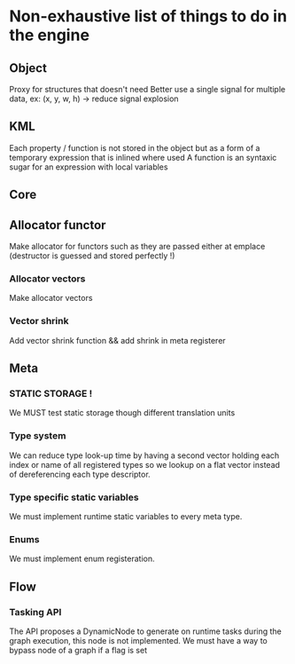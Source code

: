 # Non-exhaustive list of things to do in the engine

## Object
Proxy for structures that doesn't need
Better use a single signal for multiple data, ex: (x, y, w, h)
    -> reduce signal explosion

## KML
Each property / function is not stored in the object but as a form of a temporary expression that is inlined where used
A function is an syntaxic sugar for an expression with local variables

## Core

## Allocator functor
Make allocator for functors such as they are passed either at emplace (destructor is guessed and stored perfectly !)

### Allocator vectors
Make allocator vectors

### Vector shrink
Add vector shrink function && add shrink in meta registerer

## Meta

### STATIC STORAGE !
We MUST test static storage though different translation units

### Type system
We can reduce type look-up time by having a second vector holding each index or name of all registered types so we lookup on a flat vector instead of dereferencing each type descriptor.

### Type specific static variables
We must implement runtime static variables to every meta type.

### Enums
We must implement enum registeration.


## Flow

### Tasking API
The API proposes a DynamicNode to generate on runtime tasks during the graph execution, this node is not implemented.
We must have a way to bypass node of a graph if a flag is set